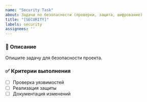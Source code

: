 ```yaml
---
name: "Security Task"
about: Задачи по безопасности (проверки, защита, шифрование)
title: "[SECURITY]"
labels: security
assignees: ''
---
```


### 📌 Описание
Опишите задачу для безопасности проекта.

### ✅ Критерии выполнения
- [ ] Проверка уязвимостей
- [ ] Реализация защиты
- [ ] Документация изменений